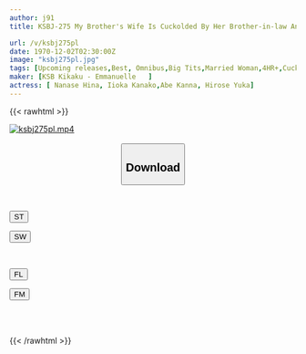 ```yaml
---
author: j91
title: KSBJ-275 My Brother's Wife Is Cuckolded By Her Brother-in-law And Indulges In Immoral Sex!

url: /v/ksbj275pl
date: 1970-12-02T02:30:00Z
image: "ksbj275pl.jpg"
tags: [Upcoming releases,Best, Omnibus,Big Tits,Married Woman,4HR+,Cuckold	 ]
maker: [KSB Kikaku - Emmanuelle   ]
actress: [ Nanase Hina, Iioka Kanako,Abe Kanna, Hirose Yuka]
---
```



{{< rawhtml >}}

<div class="video" data-videoid="pending_link_2.html">
    <a href="javascript:;">
        <img src="/v/ksbj275pl/ksbj275pl.jpg" width="WIDTH" height="HEIGHT" alt="ksbj275pl.mp4" loading="lazy">
    </a>
</div>

<script type="text/javascript" src="https://j91.asia/asset/on-demand-pend.js"></script>

<br>
  <link rel="stylesheet" href="https://j91.asia/asset/bs5.css">
  
  <center>
  <button class="btn btn-primary" type="button" data-bs-toggle="collapse" data-bs-target=".multi-collapse" aria-expanded="false" aria-controls="multiCollapseExample1 multiCollapseExample2"><h2>Download</h2></button></center>
</p>
<div class="row">
  <div class="col">
    <div class="collapse multi-collapse" id="multiCollapseExample1">
      <div class="card card-body">
	      	      <br>
<div class="buttons">  
<p><a href="https://j91.asia/pending_link_2.html" target="_blank"><button class="btn-hover color-3"><i class="fa fa-download"></i> ST</button></a></p>
<p><a href="https://j91.asia/pending_link_2.html" target="_blank"><button class="btn-hover color-2"><i class="fa fa-download"></i> SW</button></a></p></div>
    </div>
  </div>
</div>
  <div class="col">
    <div class="collapse multi-collapse" id="multiCollapseExample2">
      <div class="card card-body">
	      <br>
<div class="buttons">
<p><a href="https://j91.asia/pending_link_2.html" target="_blank"><button class="btn-hover color-9"><i class="fa fa-download"></i> FL</button></a></p>
<p><a href="https://j91.asia/pending_link_2.html" target="_blank"><button class="btn-hover color-8"><i class="fa fa-download"></i> FM</button></a></p></div>
<br><br>
      </div>
    </div>
  </div>
</div>

{{< /rawhtml >}}